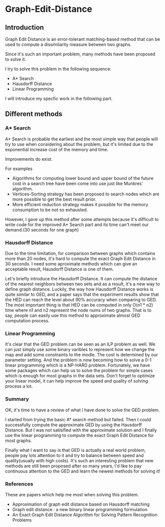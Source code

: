 # Graph-Edit-Distance

## Introduction

Graph Edit Distance is an error-tolerant matching-based method that can be used to compute a dissimilarity
measure between two graphs.

Since it's such an important problem, many methods have been proposed to solve it.

I try to solve this problem in the following sequence:
- A* Search
- Hausdorff Distance
- Linear Programming

I will introduce my specfic work in the following part.

## Different methods

### A* Search

A* Search is probable the earliest and the most simple way that people will try to use when considering about the problem, but it's limited due to the exponential increase cost of the memory and time.

Improvements do exist.

For examples
- Algorithms for computing lower bound and upper bound of the future cost in a search tree have been come into use just like Munkres’ algorithm.
- Vertices-Sorting strategy has been proposed to search nodes which are more possible to get the best result prior.
- More efficient reduction strategy makes it possible for the memory consumption to be not so exhausted.

However, I gave up this method after some attempts because it's difficult to write code for the improved A* Search part and its time can't meet our demand.(30 seconds for one graph)

### Hausdorff Distance

Due to the time limitation, for comparison between graphs which contains more than 20 nodes, it's hard to compute the exact Graph Edit Distance in 30 seconds. I need some aproximate methods which can give an acceptable result, Hausdorff Distance is one of them.

Let's briefly introduce the Hausdorff Distance. It can compute the distance of the nearest neighbors between two sets and as a result, it's a new way to define graph distance. Luckily, the way how Hausdorff Distance works is quite similar to GED, and a paper says that  the experiment results show that the HED can reach the level about 90% accuracy when comparing to GED. The most important thing is that HED can be computed in only O(n1 * n2) time where n1 and n2 represent the node nums of two graphs. That is to say, people can easily use this method to approximate almost GED computation process.

### Linear Programming

It's clear that the GED problem can be seen as an ILP problem as well. We can just simply use some binary varibles to represent how we change the map and add some constraints to the modle. The cost is determined by our parameter setting. And the problem is now becoming how to solve a 0-1 linear programming which is a NP-HARD problem. Fortunately, we have some packages which can help us to solve the problem for simple cases which is enough for most graphs in the data sets. Don't forget to optimize your linear model, it can help improve the speed and quality of solving process a lot.

### Summary

OK, it's time to have a review of what I have done to solve the GED problem.

I started from trying the basic A* search method but failed. Then I could successfully compute the approximate GED by using the Hausdorff Distance. But I was not satisified with the approximate solution and I finally use the linear programming to compute the exact Graph Edit Distance for most graphs.

Finally what I want to say is that GED is actually a real world problem, people pay lots attention to it and try to balance between speed and quality(usually with high costs). It's such an interesting problem that new methods are still been proposed after so many years, I'd like to pay continuous attention to the GED and learn the newest methods for solving it!

### References

These are papers which help me most when solving this problem.
- Approximation of graph edit distance based on Hausdorff matching
- Graph edit distance : a new binary linear
programming formulation
- An Exact Graph Edit Distance Algorithm for Solving
Pattern Recognition Problems
